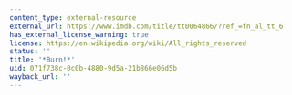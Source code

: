 ```yaml
---
content_type: external-resource
external_url: https://www.imdb.com/title/tt0064866/?ref_=fn_al_tt_6
has_external_license_warning: true
license: https://en.wikipedia.org/wiki/All_rights_reserved
status: ''
title: '*Burn!*'
uid: 071f738c-0c0b-4880-9d5a-21b866e06d5b
wayback_url: ''
---
```

